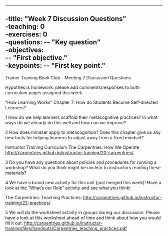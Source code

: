 ----	
-title: "Week 7 Discussion Questions"	
-teaching: 0	
-exercises: 0	
-questions:	
-- "Key question"	
-objectives:	
-- "First objective."	
-keypoints:	
-- "First key point."	
----

Trainer Training Book Club - Meeting 7
Discussion Questions

Hypothes.is homework: please add comments/responses to both curriculum pages assigned this week.

“How Learning Works”
Chapter 7: How do Students Become Self-directed Learners?

1 How do we help learners scaffold their metacognitive practices? In what ways do we already do this well and how can we improve? 

2 How does mindset apply to metacognition? Does this chapter give us any new tools for helping learners to adjust away from a fixed mindset?

Instructor Training Curriculum
The Carpentries: How We Operate http://carpentries.github.io/instructor-training/20-carpentries/ 

3 Do you have any questions about policies and procedures for running a workshop? What do you think might be unclear to instructors reading these materials?

4 We have a brand new activity for this unit (just merged this week)! Have a look at the “What’s our Role” activity and see what you think!

The Carpentries: Teaching Practices: http://carpentries.github.io/instructor-training/22-practices/ 

5 We will do the worksheet activity in groups during our discussion. Please have a look at this worksheet ahead of time and think about how you would fill it out. http://carpentries.github.io/instructor-training/files/handouts/Carpentries_teaching_practices.pdf




